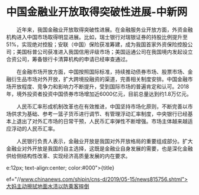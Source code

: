 # 中国金融业开放取得突破性进展-中新网

　　近年来，我国金融业开放取得突破性进展。在金融服务业开放方面，外资金融机构进入中国市场取得明显进展。比如，瑞士银行对瑞银证券的持股比例提升至51%，实现绝对控股；安联（中国）保险获准筹建，成为我国首家外资保险控股公司；美国标普公司获准进入我国信用评级市场；美国运通公司在我国境内发起设立合资公司，筹备银行卡清算机构的申请已经审查通过。

　　在金融市场开放方面，中国按照国际标准，持续推动债券市场、股票市场、金融衍生品市场对外开放，扩大跨境投融资的渠道，完善相关制度安排。中国金融市场开放程度、竞争力和影响力不断提升，受到国际市场的普遍肯定和认可。2018年，境外投资者投资中国债券市场增加近6000亿元，目前总量达到约1.8万亿元。

　　人民币汇率形成机制改革也在有效推进，中国坚持市场化原则，不断完善以市场供求为基础、参考一篮子货币进行调节、有管理浮动汇率制度，中央银行已经基本上退出了对外汇市场的日常干预，人民币汇率弹性不断增强。市场主体越来越适应浮动的人民币汇率。

　　人民银行负责人表示，金融业开放是我国对外开放格局的重要组成部分。扩大金融业对外开放是我国的自主选择，这既是金融业自身发展的需要，也是深化金融供给侧结构性改革、实现经济高质量发展的内在要求。

e:12px; text-align:center; color:#000">{title}

ef="//www.chinanews.com/shipin/cns-d/2019/05-15/news815756.shtml">大妈主动擦拭地面水渍以防乘客摔倒
